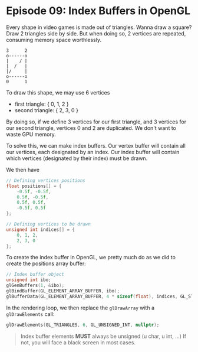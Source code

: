 # Episode 09: Index Buffers in OpenGL

Every shape in video games is made out of triangles. Wanna draw a square? Draw 
2 triangles side by side. But when doing so, 2 vertices are repeated, consuming 
memory space worthlessly.

```
3      2
o------o
|    / |
|  /   |
|/     |
o------o
0      1
```

To draw this shape, we may use 6 vertices
- first triangle: { 0, 1, 2 }
- second triangle: { 2, 3, 0 }

By doing so, if we define 3 vertices for our first triangle, and 3 vertices for 
our second triangle, vertices 0 and 2 are duplicated. We don't want to waste 
GPU memory.

To solve this, we can make index buffers. Our vertex buffer will contain all our 
vertices, each designated by an index. Our index buffer will contain which 
vertices (designated by their index) must be drawn.

We then have
```c++
// Defining vertices positions
float positions[] = {
    -0.5f, -0.5f,
    0.5f, -0.5f,
    0.5f, 0.5f,
    -0.5f, 0.5f
};

// Defining vertices to be drawn
unsigned int indices[] = {
    0, 1, 2,
    2, 3, 0
};
```

To create the index buffer in OpenGL, we pretty much do as we did to create the positions array buffer:

```c++
// Index buffer object
unsigned int ibo;
glGenBuffers(1, &ibo);
glBindBuffer(GL_ELEMENT_ARRAY_BUFFER, ibo);
glBufferData(GL_ELEMENT_ARRAY_BUFFER, 4 * sizeof(float), indices, GL_STATIC_DRAW);
```

In the rendering loop, we then replace the `glDrawArray` with a `glDrawElements` call:
```c++
glDrawElements(GL_TRIANGLES, 6, GL_UNSIGNED_INT, nullptr);
```

> Index buffer elements **MUST** always be unsigned (u char, u int, ...)
> If not, you will face a black screen in most cases.
